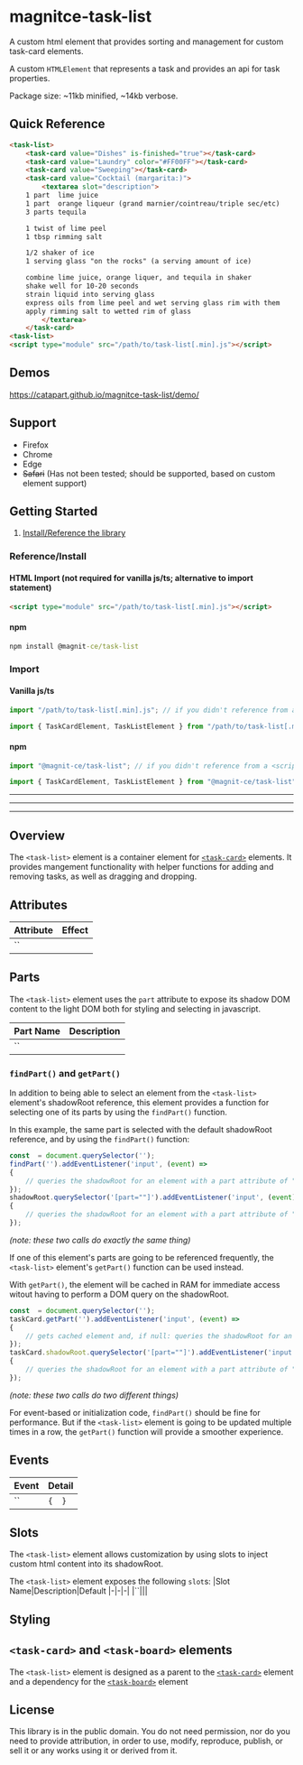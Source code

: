 # magnitce-task-list
A custom html element that provides sorting and management for custom task-card elements.

A custom `HTMLElement` that represents a task and provides an api for task properties.

Package size: ~11kb minified, ~14kb verbose.

## Quick Reference
```html
<task-list>
    <task-card value="Dishes" is-finished="true"></task-card>
    <task-card value="Laundry" color="#FF00FF"></task-card>
    <task-card value="Sweeping"></task-card>
    <task-card value="Cocktail (margarita:)">
        <textarea slot="description">
    1 part  lime juice
    1 part  orange liqueur (grand marnier/cointreau/triple sec/etc)
    3 parts tequila

    1 twist of lime peel
    1 tbsp rimming salt

    1/2 shaker of ice
    1 serving glass "on the rocks" (a serving amount of ice)

    combine lime juice, orange liquer, and tequila in shaker
    shake well for 10-20 seconds
    strain liquid into serving glass
    express oils from lime peel and wet serving glass rim with them
    apply rimming salt to wetted rim of glass
        </textarea>
    </task-card>
<task-list>
<script type="module" src="/path/to/task-list[.min].js"></script>
```

## Demos
https://catapart.github.io/magnitce-task-list/demo/

## Support
- Firefox
- Chrome
- Edge
- <s>Safari</s> (Has not been tested; should be supported, based on custom element support)

## Getting Started
 1. [Install/Reference the library](#referenceinstall)

### Reference/Install
#### HTML Import (not required for vanilla js/ts; alternative to import statement)
```html
<script type="module" src="/path/to/task-list[.min].js"></script>
```
#### npm
```cmd
npm install @magnit-ce/task-list
```

### Import
#### Vanilla js/ts
```js
import "/path/to/task-list[.min].js"; // if you didn't reference from a <script>, reference with an import like this

import { TaskCardElement, TaskListElement } from "/path/to/task-list[.min].js";
```
#### npm
```js
import "@magnit-ce/task-list"; // if you didn't reference from a <script>, reference with an import like this

import { TaskCardElement, TaskListElement } from "@magnit-ce/task-list";
```

---
---
---

## Overview
The `<task-list>` element is a container element for [`<task-card>`](https://github.com/catapart/magnitce-task-card) elements. It provides mangement functionality with helper functions for adding and removing tasks, as well as dragging and dropping.

## Attributes
|Attribute|Effect|
|-|-|
|``||

## Parts
The `<task-list>` element uses the `part` attribute to expose its shadow DOM content to the light DOM both for styling and selecting in javascript.

|Part Name|Description|
|-|-|
|``||

### `findPart()` and `getPart()`
In addition to being able to select an element from the `<task-list>` element's shadowRoot reference, this element provides a function for selecting one of its parts by using the `findPart()` function.

In this example, the same part is selected with the default shadowRoot reference, and by using the `findPart()` function:
```js
const  = document.querySelector('');
findPart('').addEventListener('input', (event) =>
{
    // queries the shadowRoot for an element with a part attribute of ""
});
shadowRoot.querySelector('[part=""]').addEventListener('input', (event) =>
{
    // queries the shadowRoot for an element with a part attribute of ""
});
```
*(note: these two calls do exactly the same thing)*

If one of this element's parts are going to be referenced frequently, the `<task-list>` element's `getPart()` function can be used instead.

With `getPart()`, the element will be cached in RAM for immediate access witout having to perform a DOM query on the shadowRoot.
```js
const  = document.querySelector('');
taskCard.getPart('').addEventListener('input', (event) =>
{
    // gets cached element and, if null: queries the shadowRoot for an element with a part attribute of ""
});
taskCard.shadowRoot.querySelector('[part=""]').addEventListener('input', (event) =>
{
    // queries the shadowRoot for an element with a part attribute of ""
});
```
*(note: these two calls do two different things)*

For event-based or initialization code, `findPart()` should be fine for performance. But if the `<task-list>` element is going to be updated multiple times in a row, the `getPart()` function will provide a smoother experience.

## Events
|Event|Detail|
|-|-|
|``|`{  }`|

## Slots
The `<task-list>` element allows customization by using slots to inject custom html content into its shadowRoot.

The `<task-list>` element exposes the following `slot`s: 
|Slot Name|Description|Default
|-|-|-|
|``|||

## Styling

## `<task-card>` and `<task-board>` elements
The `<task-list>` element is designed as a parent to the [`<task-card>`](https://github.com/catapart/magnitce-task-card) element and a dependency for the [`<task-board>`]() element


## License
This library is in the public domain. You do not need permission, nor do you need to provide attribution, in order to use, modify, reproduce, publish, or sell it or any works using it or derived from it.